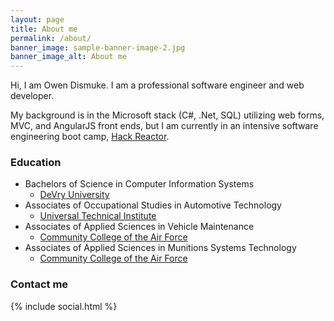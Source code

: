 ```yaml
---
layout: page
title: About me
permalink: /about/
banner_image: sample-banner-image-2.jpg
banner_image_alt: About me
---
```


Hi, I am Owen Dismuke. I am a professional software engineer and web developer.

My background is in the Microsoft stack (C#, .Net, SQL) utilizing web forms, MVC, and AngularJS front ends, but I am currently in an intensive software engineering boot camp, [Hack Reactor][hr].

### Education
* Bachelors of Science in Computer Information Systems 
    * [DeVry University][devry]
* Associates of Occupational Studies in Automotive Technology 
    * [Universal Technical Institute][uti]  
* Associates of Applied Sciences in Vehicle Maintenance 
    * [Community College of the Air Force][ccaf]
* Associates of Applied Sciences in Munitions Systems Technology 
    * [Community College of the Air Force][ccaf]

### Contact me 
  {% include social.html %}

[hr]: http://www.hackreactor.com
[devry]: http://www.devry.edu
[uti]: http://www.uti.edu
[ccaf]: http://www.au.af.mil/au/barnes/ccaf/